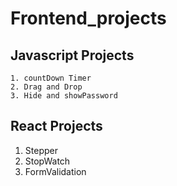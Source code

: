 # Frontend_projects

## Javascript Projects 
    1. countDown Timer
    2. Drag and Drop
    3. Hide and showPassword 

## React Projects
   1. Stepper
   2. StopWatch
   3. FormValidation